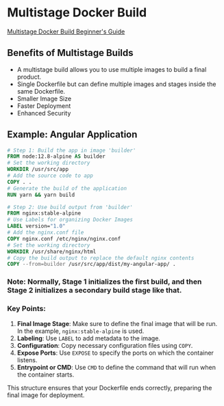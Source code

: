 # Multistage Docker Build

[Multistage Docker Build Beginner's Guide](https://medium.com/@younusraza909/docker-multi-stage-build-begginers-guide-a57ae6e49268)

## Benefits of Multistage Builds
- A multistage build allows you to use multiple images to build a final product.
- Single Dockerfile but can define multiple images and stages inside the same Dockerfile.
- Smaller Image Size
- Faster Deployment
- Enhanced Security

## Example: Angular Application

```dockerfile
# Step 1: Build the app in image 'builder'
FROM node:12.8-alpine AS builder
# Set the working directory
WORKDIR /usr/src/app
# Add the source code to app
COPY . .
# Generate the build of the application
RUN yarn && yarn build

# Step 2: Use build output from 'builder'
FROM nginx:stable-alpine
# Use Labels for organizing Docker Images
LABEL version="1.0"
# Add the nginx.conf file 
COPY nginx.conf /etc/nginx/nginx.conf
# Set the working directory
WORKDIR /usr/share/nginx/html
# Copy the build output to replace the default nginx contents
COPY --from=builder /usr/src/app/dist/my-angular-app/ .
```

### Note: Normally, Stage 1 initializes the first build, and then Stage 2 initializes a secondary build stage like that.


### Key Points:
1. **Final Image Stage**: Make sure to define the final image that will be run. In the example, `nginx:stable-alpine` is used.
2. **Labeling**: Use `LABEL` to add metadata to the image.
3. **Configuration**: Copy necessary configuration files using `COPY`.
4. **Expose Ports**: Use `EXPOSE` to specify the ports on which the container listens.
5. **Entrypoint or CMD**: Use `CMD` to define the command that will run when the container starts.

This structure ensures that your Dockerfile ends correctly, preparing the final image for deployment.
